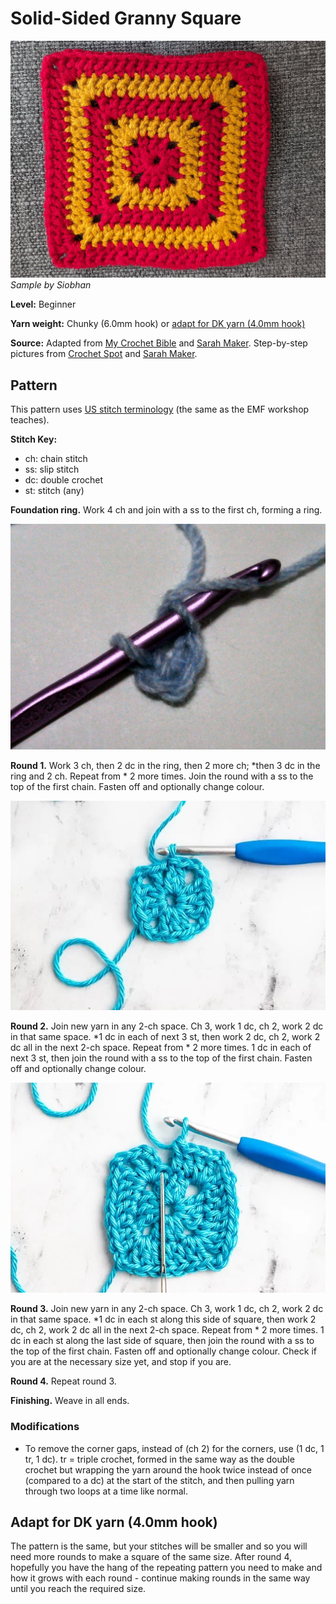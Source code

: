 # Solid-Sided Granny Square

![Red and yellow solid sided square](../../assets/images/red_yellow_solid_granny_square.jpg)
*Sample by Siobhan*

**Level:** Beginner

**Yarn weight:** Chunky (6.0mm hook) or [adapt for DK yarn (4.0mm hook)](#adapt-for-dk-yarn-40mm-hook)

**Source:** Adapted from [My Crochet Bible](https://isbnsearch.org/isbn/9780241320358) and [Sarah Maker](https://sarahmaker.com/solid-granny-square-no-gaps/). Step-by-step pictures from [Crochet Spot](https://www.crochetspot.com/how-to-crochet-granny-squares-step-by-step/) and [Sarah Maker](https://sarahmaker.com/solid-granny-square/).

## Pattern

This pattern uses [US stitch terminology](https://easycrochet.com/uk-to-us-crochet-terms/) (the same as the EMF workshop teaches).

**Stitch Key:**
* ch: chain stitch
* ss: slip stitch
* dc: double crochet
* st: stitch (any)

**Foundation ring.** Work 4 ch and join with a ss to the first ch, forming a ring.

![Foundation ring](../../assets/images/traditional_1.jpg)

**Round 1.**
Work 3 ch, then 2 dc in the ring, then 2 more ch; *then 3 dc in the ring and 2 ch. Repeat from * 2 more times. Join the round with a ss to the top of the first chain. Fasten off and optionally change colour.

![Round 1](../../assets/images/solid_1.jpg)

**Round 2.** Join new yarn in any 2-ch space. Ch 3, work 1 dc, ch 2, work 2 dc in that same space. *1 dc in each of next 3 st, then work 2 dc, ch 2, work 2 dc all in the next 2-ch space. Repeat from * 2 more times. 1 dc in each of next 3 st, then join the round with a ss to the top of the first chain. Fasten off and optionally change colour.

![Round 1](../../assets/images/solid_2.webp)

**Round 3.** Join new yarn in any 2-ch space. Ch 3, work 1 dc, ch 2, work 2 dc in that same space. *1 dc in each st along this side of square, then work 2 dc, ch 2, work 2 dc all in the next 2-ch space. Repeat from * 2 more times. 1 dc in each st along the last side of square, then join the round with a ss to the top of the first chain. Fasten off and optionally change colour. Check if you are at the necessary size yet, and stop if you are.

**Round 4.** Repeat round 3.

**Finishing.** Weave in all ends.

### Modifications

* To remove the corner gaps, instead of (ch 2) for the corners, use (1 dc, 1 tr, 1 dc). tr = triple crochet, formed in the same way as the double crochet but wrapping the yarn around the hook twice instead of once (compared to a dc) at the start of the stitch, and then pulling yarn through two loops at a time like normal.

## Adapt for DK yarn (4.0mm hook)

The pattern is the same, but your stitches will be smaller and so you will need more rounds to make a square of the same size. After round 4, hopefully you have the hang of the repeating pattern you need to make and how it grows with each round - continue making rounds in the same way until you reach the required size.